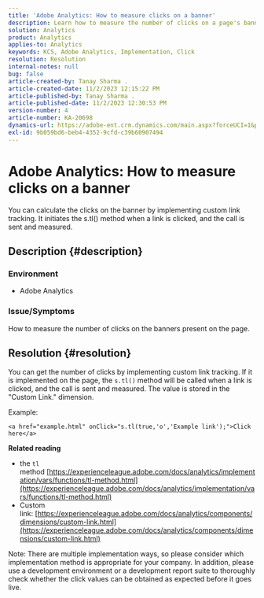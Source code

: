 ```yaml
---
title: 'Adobe Analytics: How to measure clicks on a banner'
description: Learn how to measure the number of clicks on a page's banner.
solution: Analytics
product: Analytics
applies-to: Analytics
keywords: KCS, Adobe Analytics, Implementation, Click
resolution: Resolution
internal-notes: null
bug: false
article-created-by: Tanay Sharma .
article-created-date: 11/2/2023 12:15:22 PM
article-published-by: Tanay Sharma .
article-published-date: 11/2/2023 12:30:53 PM
version-number: 4
article-number: KA-20698
dynamics-url: https://adobe-ent.crm.dynamics.com/main.aspx?forceUCI=1&pagetype=entityrecord&etn=knowledgearticle&id=498d7e79-7979-ee11-8179-6045bd006239
exl-id: 9b059bd6-beb4-4352-9cfd-c39b60907494
---
```

# Adobe Analytics: How to measure clicks on a banner


You can calculate the clicks on the banner by implementing custom link tracking. It initiates the s.tl() method when a link is clicked, and the call is sent and measured.

## Description {#description}


### Environment

- Adobe Analytics




### Issue/Symptoms 

How to measure the number of clicks on the banners present on the page.


## Resolution {#resolution}


You can get the number of clicks by implementing custom link tracking. If it is implemented on the page, the `s.tl()` method will be called when a link is clicked, and the call is sent and measured. The value is stored in the "Custom Link." dimension.

Example:


```
<a href="example.html" onClick="s.tl(true,'o','Example link');">Click here</a>
```


<b>Related reading</b>

- the `tl` method [https://experienceleague.adobe.com/docs/analytics/implementation/vars/functions/tl-method.html](https://experienceleague.adobe.com/docs/analytics/implementation/vars/functions/tl-method.html)
- Custom link: [https://experienceleague.adobe.com/docs/analytics/components/dimensions/custom-link.html](https://experienceleague.adobe.com/docs/analytics/components/dimensions/custom-link.html)


Note: There are multiple implementation ways, so please consider which implementation method is appropriate for your company. In addition, please use a development environment or a development report suite to thoroughly check whether the click values can be obtained as expected before it goes live.
